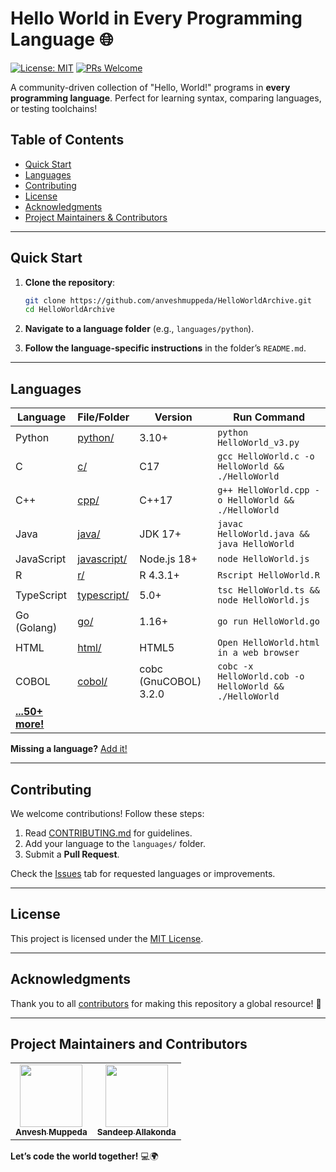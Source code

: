 
# Hello World in Every Programming Language 🌐

[![License: MIT](https://img.shields.io/badge/License-MIT-blue.svg)](LICENSE)
[![PRs Welcome](https://img.shields.io/badge/PRs-welcome-brightgreen.svg)](CONTRIBUTING.md)

A community-driven collection of "Hello, World!" programs in **every programming language**. Perfect for learning syntax, comparing languages, or testing toolchains!

## Table of Contents
- [Quick Start](#quick-start)
- [Languages](#languages)
- [Contributing](#contributing)
- [License](#license)
- [Acknowledgments](#acknowledgments)
- [Project Maintainers & Contributors](#project-maintainers-and-contributors)

---

## Quick Start

1. **Clone the repository**:
   ```bash
   git clone https://github.com/anveshmuppeda/HelloWorldArchive.git
   cd HelloWorldArchive
   ```

2. **Navigate to a language folder** (e.g., `languages/python`).

3. **Follow the language-specific instructions** in the folder’s `README.md`.

---

## Languages

| Language      | File/Folder                          | Version       | Run Command                                       |
|---------------|--------------------------------------|---------------|---------------------------------------------------|
| Python        | [python/](/languages/python)         | 3.10+         | `python HelloWorld_v3.py`                         |
| C             | [c/](/languages/c)                   | C17           | `gcc HelloWorld.c -o HelloWorld && ./HelloWorld`  |
| C++           | [cpp/](/languages/cpp)               | C++17         | `g++ HelloWorld.cpp -o HelloWorld && ./HelloWorld`|
| Java          | [java/](/languages/java)             | JDK 17+       | `javac HelloWorld.java && java HelloWorld`        |
| JavaScript    | [javascript/](/languages/javascript) | Node.js 18+   | `node HelloWorld.js`                              |
| R             | [r/](/languages/r)                   | R 4.3.1+      | `Rscript HelloWorld.R`                            |
| TypeScript    | [typescript/](/languages/typescript) | 5.0+          | `tsc HelloWorld.ts && node HelloWorld.js`         |
| Go (Golang)   | [go/](/languages/go)                 | 1.16+         |  `go run HelloWorld.go`                           |
| HTML          | [html/](/languages/html)             | HTML5         | `Open HelloWorld.html in a web browser`           |
| COBOL          | [cobol/](/languages/cobol)             | cobc (GnuCOBOL) 3.2.0         | `cobc -x HelloWorld.cob -o HelloWorld && ./HelloWorld`           |
| **[...50+ more!](languages/)** | | | |

**Missing a language?** [Add it!](#contributing)

---

## Contributing

We welcome contributions! Follow these steps:
1. Read [CONTRIBUTING.md](CONTRIBUTING.md) for guidelines.
2. Add your language to the `languages/` folder.
3. Submit a **Pull Request**.

Check the [Issues](https://github.com/anveshmuppeda/HelloWorldArchive/issues) tab for requested languages or improvements.

---

## License

This project is licensed under the [MIT License](LICENSE).

---

## Acknowledgments

Thank you to all [contributors](https://github.com/anveshmuppeda/HelloWorldArchive/graphs/contributors) for making this repository a global resource! 🎉

---

## Project Maintainers and Contributors  
<table>
  <tr>
    <td align="center"><a href="https://anveshmuppeda.github.io/profile/"><img src="https://avatars.githubusercontent.com/u/115966808?v=4" width="100px;" alt=""/><br /><sub><b>Anvesh Muppeda</b></sub></a></td>
    <td align="center"><a href="https://github.com/sandeepallakonda"><img src="https://avatars.githubusercontent.com/u/118200403?v=4" width="100px;" alt=""/><br /><sub><b>Sandeep Allakonda</b></sub></a></td> 
  </tr>
</table>  


**Let’s code the world together!** 💻🌍